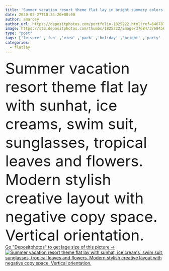 ```yaml
---
title: 'Summer vacation resort theme flat lay in bright summery colors.'
date: 2020-05-27T10:34:20+00:00
author: amarosy
author_url: https://depositphotos.com/portfolio-1825222.html?ref=64678756
image: https://st3.depositphotos.com/thumbs/1825222/image/37684/376845668/api_thumb_450.jpg?forcejpeg=true
type: "post"
tags: ['leisure' ,'fun' ,'view' ,'pack' ,'holiday' ,'bright' ,'party' ,'travel' ,'female' ,'summer' ,'relaxation' ,'leaf' ,'flowers' ,'colour' ,'vivid' ,'preparation' ,'sea' ,'fashion' ,'tropical' ,'prepare' ,'hat' ,'accessories' ,'feminine' ,'down' ,'beach' ,'vacation' ,'watermelon' ,'top' ,'sunglasses' ,'resort' ,'swim' ,'tourist' ,'above' ,'seaside' ,'summertime' ,'Sunhat' ,'sandals' ,'camp' ,'bikini' ,'thongs' ,'overhead' ,'swimsuit' ,'monstera' ,'ice cream' ,'flip flops' ,'flat lay' ,'summer is here' ,'hello summer' ,'flatlay' ]
categories: 
  - flatlay
---
```

<div aling="center">
            <font size="60"> Summer vacation resort theme flat lay with sunhat, ice creams, swim suit, sunglasses, tropical leaves and flowers. Modern stylish creative layout with negative copy space. Vertical orientation.</font>   
</div>
<div>
    <a href='https://st3.depositphotos.com/thumbs/1825222/image/37684/376845668/api_thumb_450.jpg?forcejpeg=true?ref=64678756' target=_blank > Go "Depositphotos" to get lage size of this picture ->
        <img href='https://st3.depositphotos.com/thumbs/1825222/image/37684/376845668/api_thumb_450.jpg?forcejpeg=true?ref=64678756' src='https://st3.depositphotos.com/1825222/37684/i/950/depositphotos_376845668-stock-photo-summer-vacation-resort-theme-flat.jpg?forcejpeg=true' alt='Summer vacation resort theme flat lay with sunhat, ice creams, swim suit, sunglasses, tropical leaves and flowers. Modern stylish creative layout with negative copy space. Vertical orientation.' >
    </a>
</div>

